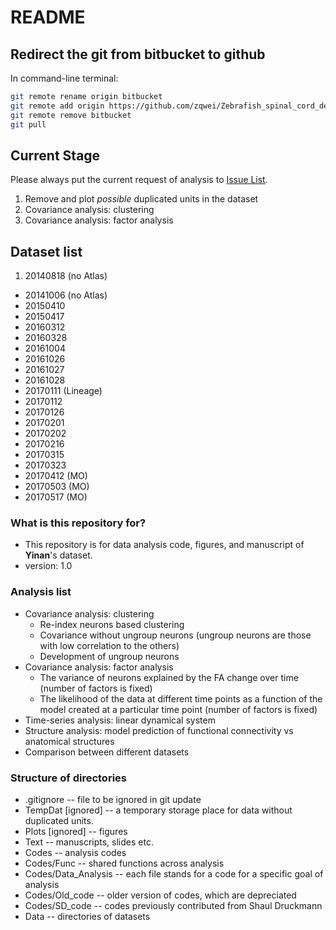 # README #

## Redirect the git from bitbucket to github
In command-line terminal:
```bash
git remote rename origin bitbucket
git remote add origin https://github.com/zqwei/Zebrafish_spinal_cord_development.git
git remote remove bitbucket
git pull
```

## Current Stage
Please always put the current request of analysis to [Issue List](https://github.com/zqwei/Zebrafish_spinal_cord_development/issues).
1. Remove and plot *possible* duplicated units in the dataset
2. Covariance analysis: clustering
3. Covariance analysis: factor analysis

## Dataset list
1. 20140818 (no Atlas)
* 20141006 (no Atlas)
* 20150410
* 20150417
* 20160312
* 20160328
* 20161004
* 20161026
* 20161027
* 20161028
* 20170111 (Lineage)
* 20170112
* 20170126
* 20170201
* 20170202
* 20170216
* 20170315
* 20170323
* 20170412 (MO)
* 20170503 (MO)
* 20170517 (MO)

### What is this repository for? ###
* This repository is for data analysis code, figures, and manuscript of **Yinan**'s dataset.
* version: 1.0

### Analysis list ###
* Covariance analysis: clustering
	* Re-index neurons based clustering
	* Covariance without ungroup neurons (ungroup neurons are those with low correlation to the others)
	* Development of ungroup neurons
* Covariance analysis: factor analysis
	* The variance of neurons explained by the FA change over time (number of factors is fixed)
	* The likelihood of the data at different time points as a function of the model created at a particular time point (number of factors is fixed)
* Time-series analysis: linear dynamical system
* Structure analysis: model prediction of functional connectivity vs anatomical structures
* Comparison between different datasets

### Structure of directories ###
* .gitignore  -- file to be ignored in git update
* TempDat [ignored] -- a temporary storage place for data without duplicated units.
* Plots [ignored] -- figures
* Text -- manuscripts, slides etc.
* Codes -- analysis codes
* Codes/Func -- shared functions across analysis
* Codes/Data_Analysis  -- each file stands for a code for a specific goal of analysis
* Codes/Old_code -- older version of codes, which are depreciated
* Codes/SD_code -- codes previously contributed from Shaul Druckmann
* Data -- directories of datasets
